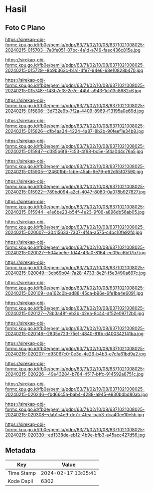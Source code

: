 # Hasil

## Foto C Plano

https://sirekap-obj-formc.kpu.go.id/fb0e/pemilu/pdpr/63/71/02/10/08/6371021008025-20240215-015703--7e0fe051-07bc-4a1d-a749-faec436c815e.jpg

https://sirekap-obj-formc.kpu.go.id/fb0e/pemilu/pdpr/63/71/02/10/08/6371021008025-20240215-015729--8b9b363c-b1a1-4fe7-94e6-68e10828b470.jpg

https://sirekap-obj-formc.kpu.go.id/fb0e/pemilu/pdpr/63/71/02/10/08/6371021008025-20240215-015748--143b7ef8-2e7e-44bf-a943-1cb13c8682c6.jpg

https://sirekap-obj-formc.kpu.go.id/fb0e/pemilu/pdpr/63/71/02/10/08/6371021008025-20240215-015806--3d732e9b-7f2a-4409-8969-f13195a0e69d.jpg

https://sirekap-obj-formc.kpu.go.id/fb0e/pemilu/pdpr/63/71/02/10/08/6371021008025-20240215-015826--dfb4aa34-4224-4a87-8b2b-90feef1e34b8.jpg

https://sirekap-obj-formc.kpu.go.id/fb0e/pemilu/pdpr/63/71/02/10/08/6371021008025-20240215-015847--d385b6f6-7c53-4f98-bc5e-5f4a044c76a5.jpg

https://sirekap-obj-formc.kpu.go.id/fb0e/pemilu/pdpr/63/71/02/10/08/6371021008025-20240215-015905--12460fbb-1cbe-45ab-9e79-e62d55f07590.jpg

https://sirekap-obj-formc.kpu.go.id/fb0e/pemilu/pdpr/63/71/02/10/08/6371021008025-20240215-015922--789bd094-a2cf-4047-8080-0a078b927827.jpg

https://sirekap-obj-formc.kpu.go.id/fb0e/pemilu/pdpr/63/71/02/10/08/6371021008025-20240215-015944--e1e6be23-b54f-4e23-9f06-a896db56ab05.jpg

https://sirekap-obj-formc.kpu.go.id/fb0e/pemilu/pdpr/63/71/02/10/08/6371021008025-20240215-020007--30415633-7307-4f4a-a575-c4bc10fe92fd.jpg

https://sirekap-obj-formc.kpu.go.id/fb0e/pemilu/pdpr/63/71/02/10/08/6371021008025-20240215-020027--504abe5e-fd44-43a0-8164-ec09cc6b07b7.jpg

https://sirekap-obj-formc.kpu.go.id/fb0e/pemilu/pdpr/63/71/02/10/08/6371021008025-20240215-020049--3cb69b04-7a28-4733-8e2f-f5e3490a697c.jpg

https://sirekap-obj-formc.kpu.go.id/fb0e/pemilu/pdpr/63/71/02/10/08/6371021008025-20240215-020109--aa162c0b-ad88-45ca-b96e-6fe1ba4e6091.jpg

https://sirekap-obj-formc.kpu.go.id/fb0e/pemilu/pdpr/63/71/02/10/08/6371021008025-20240215-020127--78b3a48f-eb3b-42ea-8c44-df52e09712b0.jpg

https://sirekap-obj-formc.kpu.go.id/fb0e/pemilu/pdpr/63/71/02/10/08/6371021008025-20240215-020146--2835d723-75e1-4840-81fb-d400342141ba.jpg

https://sirekap-obj-formc.kpu.go.id/fb0e/pemilu/pdpr/63/71/02/10/08/6371021008025-20240215-020207--d93067c0-0e3d-4e26-b4b3-e7cfa61bd9a2.jpg

https://sirekap-obj-formc.kpu.go.id/fb0e/pemilu/pdpr/63/71/02/10/08/6371021008025-20240215-020226--49e43284-b784-4517-bffc-914592a8751c.jpg

https://sirekap-obj-formc.kpu.go.id/fb0e/pemilu/pdpr/63/71/02/10/08/6371021008025-20240215-020246--fbd66c5a-bab4-4288-a945-e930bdbd80ab.jpg

https://sirekap-obj-formc.kpu.go.id/fb0e/pemilu/pdpr/63/71/02/10/08/6371021008025-20240215-020308--dab1c4e9-dc7c-4fea-bab3-dca40ee10e5b.jpg

https://sirekap-obj-formc.kpu.go.id/fb0e/pemilu/pdpr/63/71/02/10/08/6371021008025-20240215-020330--ed1338de-eb12-4b9e-bfb3-a45acc427d56.jpg


## Metadata

| Key        | Value               |
| ---------- | ------------------- |
| Time Stamp | 2024-02-17 13:05:41 |
| Kode Dapil | 6302                |



